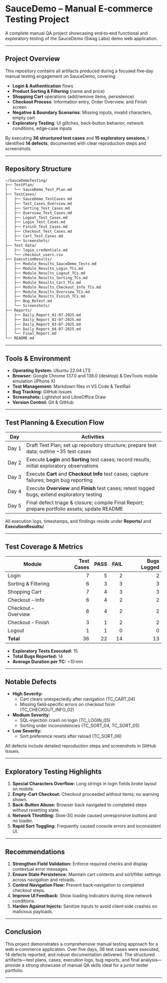 # SauceDemo – Manual E‑commerce Testing Project

A complete manual QA project showcasing end‑to‑end functional and exploratory testing of the SauceDemo (Swag Labs) demo web application.

---

## Project Overview

This repository contains all artifacts produced during a focused five‑day manual testing engagement on SauceDemo, covering:

- **Login & Authentication** flows  
- **Product Sorting & Filtering** (name and price)  
- **Shopping Cart** operations (add/remove items, persistence)  
- **Checkout Process**: Information entry, Order Overview, and Finish screen  
- **Negative & Boundary Scenarios**: Missing inputs, invalid characters, empty cart  
- **Exploratory Testing**: UI glitches, back‑button behavior, network conditions, edge‑case inputs  

By executing **36 structured test cases** and **15 exploratory sessions**, I identified **14 defects**, documented with clear reproduction steps and screenshots.

---

## Repository Structure

```bash
~/SauceDemoTesting/
├── TestPlan/
│   └── SauceDemo_Test_Plan.md
├── TestCases/
│   ├── SauceDemo_TestCases.md
│   ├── Test_Cases_Overview.md
│   ├── Sorting_Test_Cases.md
│   ├── Overview_Test_Cases.md
│   ├── Logout_Test_Cases.md
│   ├── Login_Test_Cases.md
│   ├── Finish_Test_Cases.md
│   ├── Checkout_Test_Cases.md
│   ├── Cart_Test_Cases.md
│   └── Screenshots/
├── Test Data/
│   ├── login_credentials.md
│   └── checkout_users.csv
├── ExecutionResults/
│   ├── Module_Results_SauceDemo_Tests.md
│   ├── Module_Results_Login_TCs.md
│   ├── Module_Results_Logout_TCs.md
│   ├── Module_Results_Sorting_TCs.md
│   ├── Module_Results_Cart_TCs.md
│   ├── Module_Results_Checkout_Info_TCs.md
│   ├── Module_Results_Overview_TCs.md
│   ├── Module_Results_Finish_TCs.md
│   ├── Bug_Retest.md
│   └── Screenshots/
├── Reports/
│   ├── Daily_Report_01-07-2025.md
│   ├── Daily_Report_02-07-2025.md
│   ├── Daily_Report_03-07-2025.md
│   ├── Daily_Report_04-07-2025.md
│   └── Final_Report.md
└── README.md
```


---

## Tools & Environment

- **Operating System:** Ubuntu 22.04 LTS  
- **Browser:** Google Chrome 137.0 and 138.0 (desktop) & DevTools mobile emulation (iPhone X)  
- **Test Management:** Markdown files in VS Code & TestRail 
- **Bug Tracking:** GitHub Issues  
- **Screenshots:** Lightshot  and LibreOffice Draw
- **Version Control:** Git & GitHub

---

## Test Planning & Execution Flow

| Day    | Activities                                                                                         |
|--------|----------------------------------------------------------------------------------------------------|
| Day 1  | Draft Test Plan; set up repository structure; prepare test data; outline ~35 test cases           |
| Day 2  | Execute **Login** and **Sorting** test cases; record results; initial exploratory observations     |
| Day 3  | Execute **Cart** and **Checkout Info** test cases; capture failures; begin bug reporting           |
| Day 4  | Execute **Overview** and **Finish** test cases; retest logged bugs; extend exploratory testing     |
| Day 5  | Final defect triage & closure; compile Final Report; prepare portfolio assets; update README       |

All execution logs, timestamps, and findings reside under **Reports/** and **ExecutionResults/**.

---

## Test Coverage & Metrics

| Module               | Test Cases | PASS | FAIL | Bugs Logged |
|----------------------|-----------:|-----:|-----:|------------:|
| Login                |          7 |    5 |    2 |           2 |
| Sorting & Filtering  |          6 |    3 |    3 |           3 |
| Shopping Cart        |          7 |    4 |    3 |           3 |
| Checkout – Info      |          6 |    4 |    2 |           2 |
| Checkout – Overview  |          6 |    4 |    2 |           2 |
| Checkout – Finish    |          3 |    1 |    2 |           2 |
| Logout               |          1 |    1 |    0 |           0 |
| **Total**            |         36 |   22 |   14 |          13 |

- **Exploratory Tests Executed:** 15  
- **Total Bugs Reported:** 14  
- **Average Duration per TC:** ~10 min  

---

## Notable Defects

- **High Severity:**  
  - Cart clears unexpectedly after navigation (TC_CART_04)  
  - Missing field‑specific errors on checkout form (TC_CHECKOUT_INFO_02)  
- **Medium Severity:**  
  - SQL‑injection crash on login (TC_LOGIN_05)  
  - Sorting order inconsistencies (TC_SORT_04, TC_SORT_05)  
- **Low Severity:**  
  - Sort preference resets after reload (TC_SORT_06)  

All defects include detailed reproduction steps and screenshots in GitHub Issues.

---

## Exploratory Testing Highlights

1. **Special Characters Overflow:** Long strings in login fields broke layout on mobile.  
2. **Empty‑Cart Checkout:** Checkout proceeded without items; no warning shown.  
3. **Back‑Button Abuse:** Browser back navigated to completed steps without resetting state.  
4. **Network Throttling:** Slow‑3G mode caused unresponsive buttons and no loader.  
5. **Rapid Sort Toggling:** Frequently caused console errors and inconsistent UI.

---

## Recommendations

1. **Strengthen Field Validation:** Enforce required checks and display contextual error messages.  
2. **Ensure State Persistence:** Maintain cart contents and sort/filter settings across navigation and reloads.  
3. **Control Navigation Flow:** Prevent back‑navigation to completed checkout steps.  
4. **Improve UI Feedback:** Show loading indicators during slow network conditions.  
5. **Harden Against Injects:** Sanitize inputs to avoid client‑side crashes on malicious payloads.

---

## Conclusion

This project demonstrates a comprehensive manual testing approach for a web e‑commerce application. Over five days, 36 test cases were executed, 14 defects reported, and robust documentation delivered. The structured artifacts—test plans, cases, execution logs, bug reports, and final analysis—provide a strong showcase of manual QA skills ideal for a junior tester portfolio.

---
